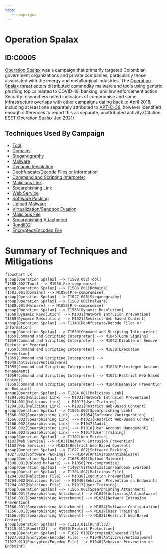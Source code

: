 ```yaml
---
tags:
   - campaigns
---
```

# Operation Spalax
## ID:C0005
[Operation Spalax](campaigns/C0005) was a campaign that primarily targeted Colombian government organizations and private companies, particularly those associated with the energy and metallurgical industries. The [Operation Spalax](campaigns/C0005) threat actors distributed commodity malware and tools using generic phishing topics related to COVID-19, banking, and law enforcement action. Security researchers noted indicators of compromise and some infrastructure overlaps with other campaigns dating back to April 2018, including at least one separately attributed to [APT-C-36](groups/G0099), however identified enough differences to report this as separate, unattributed activity.(Citation: ESET Operation Spalax Jan 2021)  
## Techniques Used By Campaign
* [Tool](techniques/T1588/002)
* [Domains](techniques/T1583/001)
* [Steganography](techniques/T1027/003)
* [Malware](techniques/T1588/001)
* [Dynamic Resolution](techniques/T1568)
* [Deobfuscate/Decode Files or Information](techniques/T1140)
* [Command and Scripting Interpreter](techniques/T1059)
* [Malicious Link](techniques/T1204/001)
* [Spearphishing Link](techniques/T1566/002)
* [Web Service](techniques/T1102)
* [Software Packing](techniques/T1027/002)
* [Upload Malware](techniques/T1608/001)
* [Virtualization/Sandbox Evasion](techniques/T1497)
* [Malicious File](techniques/T1204/002)
* [Spearphishing Attachment](techniques/T1566/001)
* [Rundll32](techniques/T1218/011)
* [Encrypted/Encoded File](techniques/T1027/013)

# Summary of Techniques and Mitigations
```mermaid
flowchart LR
group[Operation Spalax] --> T1588.002[Tool]
T1588.002[Tool] --> M1056[Pre-compromise]
group[Operation Spalax] --> T1583.001[Domains]
T1583.001[Domains] --> M1056[Pre-compromise]
group[Operation Spalax] --> T1027.003[Steganography]
group[Operation Spalax] --> T1588.001[Malware]
T1588.001[Malware] --> M1056[Pre-compromise]
group[Operation Spalax] --> T1568[Dynamic Resolution]
T1568[Dynamic Resolution] --> M1031[Network Intrusion Prevention]
T1568[Dynamic Resolution] --> M1021[Restrict Web-Based Content]
group[Operation Spalax] --> T1140[Deobfuscate/Decode Files or Information]
group[Operation Spalax] --> T1059[Command and Scripting Interpreter]
T1059[Command and Scripting Interpreter] --> M1045[Code Signing]
T1059[Command and Scripting Interpreter] --> M1042[Disable or Remove Feature or Program]
T1059[Command and Scripting Interpreter] --> M1038[Execution Prevention]
T1059[Command and Scripting Interpreter] --> M1049[Antivirus/Antimalware]
T1059[Command and Scripting Interpreter] --> M1026[Privileged Account Management]
T1059[Command and Scripting Interpreter] --> M1021[Restrict Web-Based Content]
T1059[Command and Scripting Interpreter] --> M1040[Behavior Prevention on Endpoint]
group[Operation Spalax] --> T1204.001[Malicious Link]
T1204.001[Malicious Link] --> M1031[Network Intrusion Prevention]
T1204.001[Malicious Link] --> M1017[User Training]
T1204.001[Malicious Link] --> M1021[Restrict Web-Based Content]
group[Operation Spalax] --> T1566.002[Spearphishing Link]
T1566.002[Spearphishing Link] --> M1054[Software Configuration]
T1566.002[Spearphishing Link] --> M1021[Restrict Web-Based Content]
T1566.002[Spearphishing Link] --> M1047[Audit]
T1566.002[Spearphishing Link] --> M1018[User Account Management]
T1566.002[Spearphishing Link] --> M1017[User Training]
group[Operation Spalax] --> T1102[Web Service]
T1102[Web Service] --> M1031[Network Intrusion Prevention]
T1102[Web Service] --> M1021[Restrict Web-Based Content]
group[Operation Spalax] --> T1027.002[Software Packing]
T1027.002[Software Packing] --> M1049[Antivirus/Antimalware]
group[Operation Spalax] --> T1608.001[Upload Malware]
T1608.001[Upload Malware] --> M1056[Pre-compromise]
group[Operation Spalax] --> T1497[Virtualization/Sandbox Evasion]
group[Operation Spalax] --> T1204.002[Malicious File]
T1204.002[Malicious File] --> M1038[Execution Prevention]
T1204.002[Malicious File] --> M1040[Behavior Prevention on Endpoint]
T1204.002[Malicious File] --> M1017[User Training]
group[Operation Spalax] --> T1566.001[Spearphishing Attachment]
T1566.001[Spearphishing Attachment] --> M1049[Antivirus/Antimalware]
T1566.001[Spearphishing Attachment] --> M1031[Network Intrusion Prevention]
T1566.001[Spearphishing Attachment] --> M1054[Software Configuration]
T1566.001[Spearphishing Attachment] --> M1017[User Training]
T1566.001[Spearphishing Attachment] --> M1021[Restrict Web-Based Content]
group[Operation Spalax] --> T1218.011[Rundll32]
T1218.011[Rundll32] --> M1050[Exploit Protection]
group[Operation Spalax] --> T1027.013[Encrypted/Encoded File]
T1027.013[Encrypted/Encoded File] --> M1049[Antivirus/Antimalware]
T1027.013[Encrypted/Encoded File] --> M1040[Behavior Prevention on Endpoint]
```